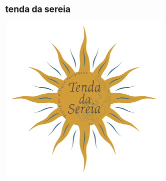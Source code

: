 #  tenda da sereia


<p align="center">
 <img style="font-align: center;" src="imagens/tenda da Sereia final.png">
